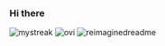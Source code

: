 ### Hi there 

<img src="https://github-readme-streak-stats.herokuapp.com/?user=bun137&theme=tokyonight" alt="mystreak"/>
<img src="https://github-readme-stats.vercel.app/api/top-langs?username=bun137&show_icons=true&locale=en&layout=compact&theme=chartreuse-dark" alt="ovi" />
<img src="https://myreadme.vercel.app/api/embed/bun137?panels=userstatistics,toprepositories,toplanguages,commitgraph" alt="reimaginedreadme" />


<!--
**bun137/bun137** is a ✨ _special_ ✨ repository because its `README.md` (this file) appears on your GitHub profile.

Here are some ideas to get you started:

- 🔭 I’m currently working on ...
- 🌱 I’m currently learning ...
- 👯 I’m looking to collaborate on ...
- 🤔 I’m looking for help with ...
- 💬 Ask me about ...
- 📫 How to reach me: ...
- 😄 Pronouns: ...
- ⚡ Fun fact: ...
-->
